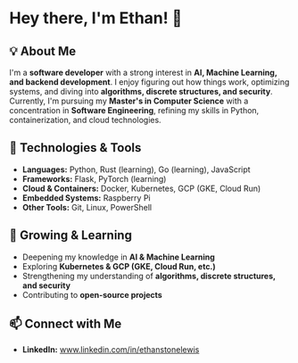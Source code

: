 # Hey there, I'm Ethan! 👋

## 💡 About Me
I'm a **software developer** with a strong interest in **AI, Machine Learning, and backend development**. I enjoy figuring out how things work, optimizing systems, and diving into **algorithms, discrete structures, and security**. Currently, I'm pursuing my **Master's in Computer Science** with a concentration in **Software Engineering**, refining my skills in Python, containerization, and cloud technologies.

## 🔧 Technologies & Tools
- **Languages:** Python, Rust (learning), Go (learning), JavaScript
- **Frameworks:** Flask, PyTorch (learning)
- **Cloud & Containers:** Docker, Kubernetes, GCP (GKE, Cloud Run)
- **Embedded Systems:** Raspberry Pi
- **Other Tools:** Git, Linux, PowerShell

## 🌿 Growing & Learning
- Deepening my knowledge in **AI & Machine Learning**
- Exploring **Kubernetes & GCP (GKE, Cloud Run, etc.)**
- Strengthening my understanding of **algorithms, discrete structures, and security**
- Contributing to **open-source projects**

## 📫 Connect with Me
- **LinkedIn:** www.linkedin.com/in/ethanstonelewis











